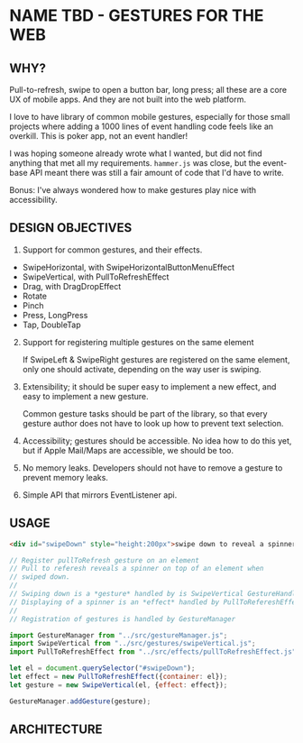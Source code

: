 # NAME TBD - GESTURES FOR THE WEB

## WHY?

Pull-to-refresh, swipe to open a button bar, long press;
all these are a core UX of mobile apps. And they are
not built into the web platform.

I love to have library of common mobile gestures,
especially for those small projects where adding a 1000 lines
of event handling code feels like an overkill. This is poker
app, not an event handler!

I was hoping someone already wrote what I wanted, but did not
find anything that met all my requirements. `hammer.js` was close, 
but the event-base API meant there was still a fair amount of code
that I'd have to write.

Bonus: I've always wondered how to make gestures play nice with
accessibility.

## DESIGN OBJECTIVES

1. Support for common gestures, and their effects.
  * SwipeHorizontal, with SwipeHorizontalButtonMenuEffect
  * SwipeVertical, with PullToRefreshEffect
  * Drag, with DragDropEffect
  * Rotate
  * Pinch
  * Press, LongPress
  * Tap, DoubleTap

2. Support for registering multiple gestures on the same element

    If SwipeLeft & SwipeRight gestures are registered on the same element, only one should activate, depending on the way user is swiping.

3. Extensibility; it should be super easy to implement a new effect, and easy to implement a new gesture.

    Common gesture tasks should be part of the library, so that every gesture author does not have to look up how to prevent text selection.

4. Accessibility; gestures should be accessible. No idea how to do this yet, but if Apple Mail/Maps are accessible, we should be too.

5. No memory leaks. Developers should not have to remove a gesture to prevent memory leaks.

6. Simple API that mirrors EventListener api. 

## USAGE

```html
<div id="swipeDown" style="height:200px">swipe down to reveal a spinner</div>
```
```javascript
// Register pullToRefresh gesture on an element
// Pull to referesh reveals a spinner on top of an element when
// swiped down.
// 
// Swiping down is a *gesture* handled by is SwipeVertical GestureHandler
// Displaying of a spinner is an *effect* handled by PullToRefereshEffect GestureEffect
//
// Registration of gestures is handled by GestureManager

import GestureManager from "../src/gestureManager.js";
import SwipeVertical from "../src/gestures/swipeVertical.js";
import PullToRefreshEffect from "../src/effects/pullToRefreshEffect.js";

let el = document.querySelector("#swipeDown");
let effect = new PullToRefreshEffect({container: el});
let gesture = new SwipeVertical(el, {effect: effect});

GestureManager.addGesture(gesture);

```

## ARCHITECTURE

